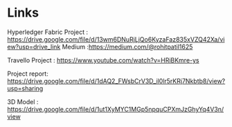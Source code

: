 # Links

Hyperledger Fabric Project : https://drive.google.com/file/d/13wm6DNuRjLjQo6KyzaFaz835xVZQ42Xa/view?usp=drive_link 
Medium :https://medium.com/@rohitpatil1625

Travello Project : https://www.youtube.com/watch?v=HRiBKmre-ys

Project report: https://drive.google.com/file/d/1dAQ2_FWsbCrV3D_il0lr5rKRj7Nkbtb8/view?usp=sharing

3D Model : https://drive.google.com/file/d/1ut1XyMYC1MGp5npquCPXmJzGhyYq4V3n/view
